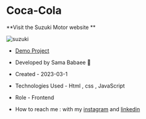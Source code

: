 # Coca-Cola

**Visit the Suzuki Motor website **

![suzuki](https://user-images.githubusercontent.com/107030945/222136817-f0661db1-fda0-4e41-a3f2-dd9a90c51e2e.png)

- [Demo Project](https://sama-babaee-web.github.io/Suzuki-Motor-website/)

- Developed by Sama Babaee 👻

-  Created - 2023-03-1

- Technologies Used - Html , css , JavaScript  

- Role - Frontend

- How to reach me : with my [instagram](https://www.instagram.com/sama_babaee_web/) and [linkedin](https://www.linkedin.com/in/sama-babaee-54135324b/)

